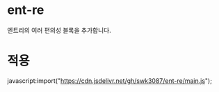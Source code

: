 # ent-re
엔트리의 여러 편의성 블록을 추가합니다.

# 적용
javascript:import("https://cdn.jsdelivr.net/gh/swk3087/ent-re/main.js"); 